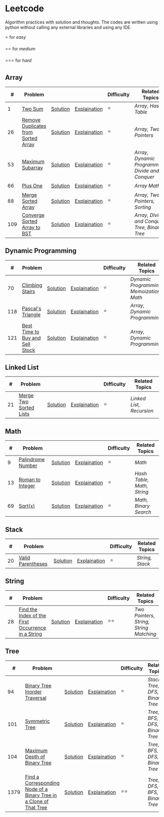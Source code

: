# Leetcode
Algorithm practices with solution and thoughts. The codes are written using python without calling any external libraries and using any IDE.

:star: for *easy*

:star::star: for *medium*

:star::star::star: for *hard*

## Array

| # | Problem | | | Difficulty | Related Topics |
| --- | --- | --- | --- | --- | --- |
| 1 | [Two Sum](https://leetcode.com/problems/two-sum/ "Two-Sum") | [Solution](https://github.com/tonyli1121/leetcode/blob/main/code/array/two_sum/two_sum.py "Two-Sum Solution") | [Explaination](https://github.com/tonyli1121/leetcode/blob/main/code/array/two_sum/two_sum.md "Two-Sum Explaination") | :star: | *Array, Hash Table* |
| 26 | [Remove Duplicates from Sorted Array](https://leetcode.com/problems/remove-duplicates-from-sorted-array/ "Remove Duplicates from Sorted Array") | [Solution](https://github.com/tonyli1121/leetcode/blob/main/code/array/remove-duplicates-from-sorted-array/remove-duplicates-from-sorted-array.py "Remove Duplicates from Sorted Array Solution") | [Explaination](https://github.com/tonyli1121/leetcode/blob/main/code/array/remove-duplicates-from-sorted-array/remove-duplicates-from-sorted-array.md "Remove Duplicates from Sorted Array ExplainationExplaination") | :star: | *Array, Two Pointers* |
| 53 | [Maximum Subarray](https://leetcode.com/problems/maximum-subarray/ "maximum-subarray") |[Solution](https://github.com/tonyli1121/leetcode/blob/main/code/array/maximum-subarray/maximum-subarray.py "maximum-subarray Solution") | [Explaination](https://github.com/tonyli1121/leetcode/blob/main/code/array/maximum-subarray/maximum-subarray.md "maximum-subarray ExplainationExplainationExplainationExplaination") |:star: | *Array, Dynamic Programming, Divide and Conquer*|
| 66 | [Plus One](https://leetcode.com/problems/plus-one/ "plus-one") | [Solution](https://github.com/tonyli1121/leetcode/blob/main/code/array/plus-one/plus-one.py "plus-one Solution") | [Explaination](https://github.com/tonyli1121/leetcode/blob/main/code/array/plus-one/plus-one.md "plus-one Explaination") |:star: | *Array Math* |
| 88 | [Merge Sorted Array](https://leetcode.com/problems/merge-sorted-array/description/ "merge two sorted array") | [Solution](https://github.com/tonyli1121/leetcode/blob/main/code/array/merge%20sorted%20array/merge_sorted_array.py "merge sorted array solution") | [Explaination](https://github.com/tonyli1121/leetcode/blob/main/code/array/merge%20sorted%20array/merge_sorted_array.md "merge sorted array explaination") | :star: | *Array, Two Pointers, Sorting* |
| 109 | [Converge Sorted Array to BST](https://leetcode.com/problems/convert-sorted-array-to-binary-search-tree/submissions/873670182/) | [Solution](https://github.com/tonyli1121/leetcode/blob/main/code/array/convert%20sorted%20array%20to%20binary%20search%20tree/convert_array_to_bst.py) | [Explaination](https://github.com/tonyli1121/leetcode/blob/main/code/array/convert%20sorted%20array%20to%20binary%20search%20tree/convert_array_to_bst.md) | :star: | *Array, Divide and Conquer, Tree, Binary Tree* |



## Dynamic Programming

| # | Problem | | | Difficulty | Related Topics |
| --- | --- | --- | --- | --- | --- |
|70|[Climbing Stairs](https://leetcode.com/problems/climbing-stairs/description/ "Climbing Stairs") | [Solution](https://github.com/tonyli1121/leetcode/blob/main/code/dynamic_programming/Climbing_Stairs/climbing_stairs.py "Climbing Stairs Solution") | [Explaination](https://github.com/tonyli1121/leetcode/blob/main/code/dynamic_programming/Climbing_Stairs/climbing_stairs.md "Climbing Stairs Explaination")| :star:| *Dynamic Programming, Memoization, Math* |
|118|[Pascal's Triangle](https://leetcode.com/problems/pascals-triangle/description/) | [Solution](https://github.com/tonyli1121/leetcode/blob/main/code/dynamic_programming/Pascal_Triangle/pascal_triangle.py) | [Explaination](https://github.com/tonyli1121/leetcode/blob/main/code/dynamic_programming/Pascal_Triangle/pascal_triangle.md) | :star: | *Array, Dynamic Programming* |
|121|[Best Time to Buy and Sell Stock](https://leetcode.com/problems/best-time-to-buy-and-sell-stock/description/) | [Solution](https://github.com/tonyli1121/leetcode/blob/main/code/dynamic_programming/best%20time%20to%20buy%20and%20sell%20stock/buy_and_sell_stock.py) | [Explaination](https://github.com/tonyli1121/leetcode/blob/main/code/dynamic_programming/best%20time%20to%20buy%20and%20sell%20stock/buy_and_sell_stock.md) | :star: | *Array, Dynamic Programming*|


## Linked List

| # | Problem | | | Difficulty | Related Topics |
| --- | --- | --- | --- | --- | --- |
|21|[Merge Two Sorted Lists](https://leetcode.com/problems/merge-two-sorted-lists/ "Merge-Two-Sorted-Lists") | [Solution](https://github.com/tonyli1121/leetcode/blob/main/code/linked_list/merge-two-sorted-lists.py "Merge-Two-Sorted-Lists Solution") | [Explaination](https://github.com/tonyli1121/leetcode/blob/main/code/linked_list/merge-two-sorted-lists.md "Merge-Two-Sorted-Lists Explaination")| :star:| *Linked List, Recursion*|

## Math

| # | Problem | | | Difficulty | Related Topics |
| --- | --- | --- | --- | --- | --- |
|9|[Palindrome Number](https://leetcode.com/problems/palindrome-number/ "Palindrome-Number") | [Solution](https://github.com/tonyli1121/leetcode/blob/main/code/math/palindrome_number/palindrome_number.py "Palindrome-Number Solution")|  [Explaination](https://github.com/tonyli1121/leetcode/blob/main/code/math/palindrome_number/palindrome_number.md "Palindrome-Number Explaination")| :star:| *Math*|
|13 | [Roman to Integer](https://leetcode.com/problems/roman-to-integer/ "Roman-To-Integer") |[Solution](https://github.com/tonyli1121/leetcode/blob/main/code/math/roman_to_int/roman_to_int.py "Roman-To-Integer Solution")| [Explaination](https://github.com/tonyli1121/leetcode/blob/main/code/math/roman_to_int/roman_to_int.md "Roman-To-Integer")| :star: |*Hash Table, Math, String*|
| 69| [Sqrt(x)](https://leetcode.com/problems/sqrtx/description/ "Sqrt(x)") |[Solution](https://github.com/tonyli1121/leetcode/blob/main/code/math/sqrt(x)/sqrt(x).py "Sqrt(x) Solution")|  [Explaination](https://github.com/tonyli1121/leetcode/blob/main/code/math/sqrt(x)/sqrt(x).md "Sqrt(x) Explaination")| :star:| *Math, Binary Search*|

## Stack

| # | Problem | | | Difficulty | Related Topics |
| --- | --- | --- | --- | --- | --- |
| 20|[Valid Parentheses](https://leetcode.com/problems/valid-parentheses/ "Valid-Parentheses") |[Solution](https://github.com/tonyli1121/leetcode/blob/main/code/stack/valid_parentheses/valid_parentheses.py "Valid-Parentheses Solution")|[Explaination](https://github.com/tonyli1121/leetcode/blob/main/code/stack/valid_parentheses/valid_parentheses.md "Valid-Parentheses Explaination")|:star: | *String, Stack* |

## String

| # | Problem | | | Difficulty | Related Topics |
| --- | --- | --- | --- | --- | --- |
|28 | [Find the Index of the First Occurrence in a String](https://leetcode.com/problems/implement-strstr/ "Implement-strStr") | [Solution](https://github.com/tonyli1121/leetcode/blob/main/code/string/implement-strStr/implement-strStr.py "Implement-strStr Solution") | [Explaination](https://github.com/tonyli1121/leetcode/blob/main/code/string/implement-strStr/implement-strStr.md "Implement-strStr Explaination") | :star::star: | *Two Pointers, String, String Matching* |

## Tree

| # | Problem | | | Difficulty | Related Topics |
| --- | --- | --- | --- | --- | --- |
| 94 | [Binary Tree Inorder Traversal](https://leetcode.com/problems/binary-tree-inorder-traversal/description/) | [Solution](https://github.com/tonyli1121/leetcode/blob/main/code/tree/binary%20tree%20inorder%20traversal/binary_tree_inorder_traversal.py "binary tree inorder traversal solution") | [Explaination](https://github.com/tonyli1121/leetcode/blob/main/code/tree/binary%20tree%20inorder%20traversal/binary_tree_inorder_traversal.md "binary tree inorder traversal explaination") | :star: | *Stack, Tree, DFS, Binary Tree* |
| 101 | [Symmetric Tree](https://leetcode.com/problems/symmetric-tree/description/) | [Solution](https://github.com/tonyli1121/leetcode/blob/main/code/tree/symmetric%20tree/symmetric_tree.py "Symmetric tree solution") | [Explaination](https://github.com/tonyli1121/leetcode/blob/main/code/tree/symmetric%20tree/symmetric_tree.md "Symmetric Tree Explained") | :star: | *Tree, BFS, DFS, Binary Tree*|
| 104 | [Maximum Depth of Binary Tree](https://leetcode.com/problems/maximum-depth-of-binary-tree/description/) | [Solution](https://github.com/tonyli1121/leetcode/blob/main/code/tree/Maximum%20Depth%20of%20Binary%20Tree/Max_depth_of_binary_tree.py) | [Explaination](https://github.com/tonyli1121/leetcode/blob/main/code/tree/Maximum%20Depth%20of%20Binary%20Tree/Max_depth_of_binary_tree.md) | :star: | *Tree, BFS, DFS, Binary Tree* |
|1379 | [Find a Corresponding Node of a Binary Tree in a Clone of That Tree](https://leetcode.com/problems/find-a-corresponding-node-of-a-binary-tree-in-a-clone-of-that-tree/ "find-corresponding-node-in-clone") |[Solution](https://github.com/tonyli1121/leetcode/blob/main/code/tree/find-corresponding-node-in-clone/find-corresponding-node-in-clone.py "find-corresponding-node-in-clone Solution") | [Explaination](https://github.com/tonyli1121/leetcode/blob/main/code/tree/find-corresponding-node-in-clone/find-corresponding-node-in-clone.md "find-corresponding-node-in-clone Explaination") | :star::star: | *Tree, DFS, BFS, Binary Tree* |

